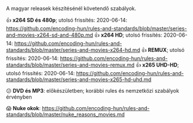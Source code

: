A magyar releasek készítésénél követendő szabályok.

:+1: **x264 SD és 480p**; utolsó frissítés: 2020-06-14: https://github.com/encoding-hun/rules-and-standards/blob/master/series-and-movies-x264-sd-and-480p.md
:+1: **x264 HD**; utolsó frissítés: 2020-06-14: https://github.com/encoding-hun/rules-and-standards/blob/master/series-and-movies-x264-hd.md
:+1: **REMUX**; utolsó frissítés: 2020-06-14: https://github.com/encoding-hun/rules-and-standards/blob/master/series-and-movies-remux.md
:+1: **x265 UHD-HD**; utolsó frissítés: 2020-06-14: https://github.com/encoding-hun/rules-and-standards/blob/master/series-and-movies-x265-hd-uhd.md

:confused: **DVD és MP3**: előkészületben; korábbi rules és nemzetközi szabályok érvényben

:scream: **Nuke okok**: https://github.com/encoding-hun/rules-and-standards/blob/master/nuke_reasons_movies.md
